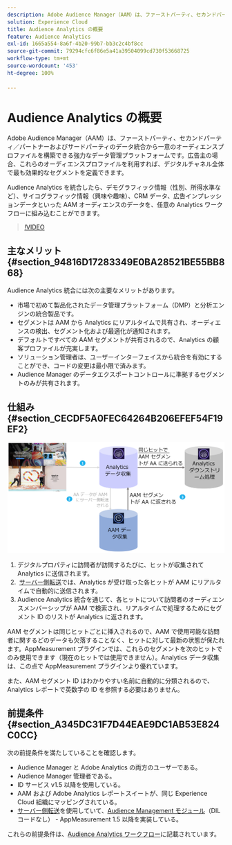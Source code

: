 ```yaml
---
description: Adobe Audience Manager（AAM）は、ファーストパーティ、セカンドパーティ／パートナーおよびサードパーティのデータ統合から一意のオーディエンスプロファイルを構築できる強力なデータ管理プラットフォームです。広告主の場合、これらのオーディエンスプロファイルを利用すれば、デジタルチャネル全体で最も効果的なセグメントを定義できます。
solution: Experience Cloud
title: Audience Analytics の概要
feature: Audience Analytics
exl-id: 1665a554-8a6f-4b20-99b7-bb3c2c4bf8cc
source-git-commit: 79294cfc6f86e5a41a39504099cd730f53668725
workflow-type: tm+mt
source-wordcount: '453'
ht-degree: 100%

---
```


# Audience Analytics の概要

Adobe Audience Manager（AAM）は、ファーストパーティ、セカンドパーティ／パートナーおよびサードパーティのデータ統合から一意のオーディエンスプロファイルを構築できる強力なデータ管理プラットフォームです。広告主の場合、これらのオーディエンスプロファイルを利用すれば、デジタルチャネル全体で最も効果的なセグメントを定義できます。

Audience Analytics を統合したら、デモグラフィック情報（性別、所得水準など）、サイコグラフィック情報（興味や趣味）、CRM データ、広告インプレッションデータといった AAM オーディエンスのデータを、任意の Analytics ワークフローに組み込むことができます。

>[!VIDEO](https://video.tv.adobe.com/v/25450/?quality=12)

## 主なメリット  {#section_94816D17283349E0BA28521BE55BB868}

Audience Analytics 統合には次の主要なメリットがあります。

* 市場で初めて製品化されたデータ管理プラットフォーム（DMP）と分析エンジンの統合製品です。
* セグメントは AAM から Analytics にリアルタイムで共有され、オーディエンスの検出、セグメント化および最適化が通知されます。
* デフォルトですべての AAM セグメントが共有されるので、Analytics の顧客プロファイルが充実します。
* ソリューション管理者は、ユーザーインターフェイスから統合を有効にすることができ、コードの変更は最小限で済みます。
* Audience Manager のデータエクスポートコントロールに準拠するセグメントのみが共有されます。

## 仕組み {#section_CECDF5A0FEC64264B206EFEF54F19EF2}

![](assets/mc-aud-dataflow.png)

1. デジタルプロパティに訪問者が訪問するたびに、ヒットが収集されて Analytics に送信されます。
1.  [サーバー側転送](/help/admin/admin/c-server-side-forwarding/ssf.md)では、Analytics が受け取った各ヒットが AAM にリアルタイムで自動的に送信されます。
1. Audience Analytics 統合を通じて、各ヒットについて訪問者のオーディエンスメンバーシップが AAM で検索され、リアルタイムで処理するためにセグメント ID のリストが Analytics に返されます。

AAM セグメントは同じヒットごとに挿入されるので、AAM で使用可能な訪問者に関するどのデータも欠落することなく、ヒットに対して最新の状態が保たれます。AppMeasurement プラグインでは、これらのセグメントを次のヒットでのみ使用できます（現在のヒットでは使用できません）。Analytics データ収集は、この点で AppMeasurement プラグインより優れています。

また、AAM セグメント ID はわかりやすい名前に自動的に分類されるので、Analytics レポートで英数字の ID を参照する必要はありません。

## 前提条件 {#section_A345DC31F7D44EAE9DC1AB53E824C0CC}

次の前提条件を満たしていることを確認します。

* Audience Manager と Adobe Analytics の両方のユーザーである。
* Audience Manager 管理者である。
* ID サービス v1.5 以降を使用している。
* AAM および Adobe Analytics レポートスイートが、同じ Experience Cloud 組織にマッピングされている。
* [サーバー側転送](/help/admin/admin/c-server-side-forwarding/ssf.md)を使用していて、[Audience Management モジュール](https://experienceleague.adobe.com/docs/audience-manager/user-guide/implementation-integration-guides/integration-other-solutions/audience-management-module.html?lang=ja)（DIL コードなし） - AppMeasurement 1.5 以降を実装している。

これらの前提条件は、[Audience Analytics ワークフロー](/help/integrate/c-audience-analytics/c-workflow/audiences-workflow.md)に記載されています。
